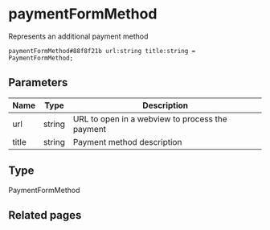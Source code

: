 # paymentFormMethod
Represents an additional payment method

```
paymentFormMethod#88f8f21b url:string title:string = PaymentFormMethod;
```

## Parameters
| Name | Type | Description |
| ---- | :----: | ----------- |
| url | string | URL to open in a webview to process the payment |
| title | string | Payment method description |


## Type
PaymentFormMethod

## Related pages
